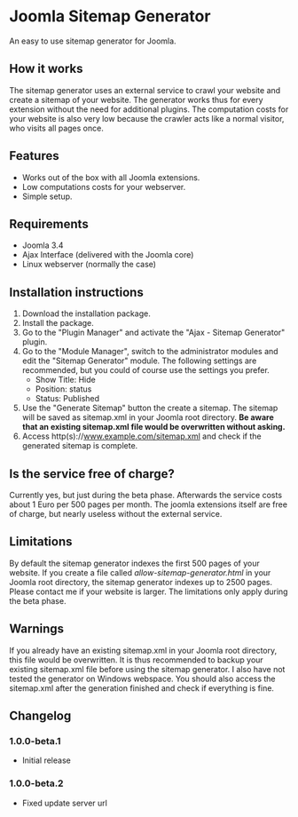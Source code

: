 # Joomla Sitemap Generator
An easy to use sitemap generator for Joomla.

## How it works
The sitemap generator uses an external service to crawl your website and create a sitemap of your website. The generator works thus for every extension without the need for additional plugins. The computation costs for your website is also very low because the crawler acts like a normal visitor, who visits all pages once.

## Features
- Works out of the box with all Joomla extensions.
- Low computations costs for your webserver.
- Simple setup.

## Requirements
- Joomla 3.4
- Ajax Interface (delivered with the Joomla core)
- Linux webserver (normally the case)

## Installation instructions
1. Download the installation package.
2. Install the package.
3. Go to the "Plugin Manager" and activate the "Ajax - Sitemap Generator" plugin.
4. Go to the "Module Manager", switch to the administrator modules and edit the "Sitemap Generator" module. The following settings are recommended, but you could of course use the settings you prefer.
	- Show Title: Hide
	- Position: status
	- Status: Published
5. Use the "Generate Sitemap" button the create a sitemap. The sitemap will be saved as sitemap.xml in your Joomla root directory. **Be aware that an existing sitemap.xml file would be overwritten without asking.**
6. Access http(s)://www.example.com/sitemap.xml and check if the generated sitemap is complete.

## Is the service free of charge?
Currently yes, but just during the beta phase. Afterwards the service costs about 1 Euro per 500 pages per month. The joomla extensions itself are free of charge, but nearly useless without the external service.

## Limitations
By default the sitemap generator indexes the first 500 pages of your website. If you create a file called *allow-sitemap-generator.html* in your Joomla root directory, the sitemap generator indexes up to 2500 pages. Please contact me if your website is larger. The limitations only apply during the beta phase.

## Warnings
If you already have an existing sitemap.xml in your Joomla root directory, this file would be overwritten. It is thus recommended to backup your existing sitemap.xml file before using the sitemap generator. I also have not tested the generator on Windows webspace. You should also access the sitemap.xml after the generation finished and check if everything is fine.

## Changelog

### 1.0.0-beta.1
- Initial release

### 1.0.0-beta.2
- Fixed update server url
